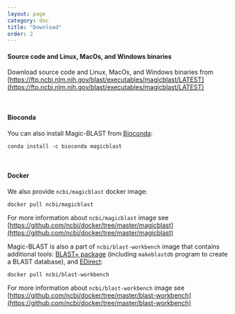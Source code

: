 ```yaml
---
layout: page
category: doc
title: "Download"
order: 2
---
```


#### Source code and Linux, MacOs, and Windows binaries

Download source code and Linux, MacOs, and Windows binaries from [https://ftp.ncbi.nlm.nih.gov/blast/executables/magicblast/LATEST](https://ftp.ncbi.nlm.nih.gov/blast/executables/magicblast/LATEST)

&nbsp;

#### Bioconda

You can also install Magic-BLAST from [Bioconda](https://anaconda.org/bioconda/magicblast):

```
conda install -c bioconda magicblast
```

&nbsp;

#### Docker

We also provide `ncbi/magicblast` docker image:

```
docker pull ncbi/magicblast
```

For more information about `ncbi/magicblast` image see [https://github.com/ncbi/docker/tree/master/magicblast](https://github.com/ncbi/docker/tree/master/magicblast)

Magic-BLAST is also a part of `ncbi/blast-workbench` image that contains additional tools: [BLAST+ package](https://www.ncbi.nlm.nih.gov/books/NBK279690/) (including `makeblastdb` program to create a BLAST database), and [EDirect](https://dataguide.nlm.nih.gov/edirect/documentation.html):

```
docker pull ncbi/blast-workbench
```

For more information about `ncbi/blast-workbench` image see [https://github.com/ncbi/docker/tree/master/blast-workbench](https://github.com/ncbi/docker/tree/master/blast-workbench)

